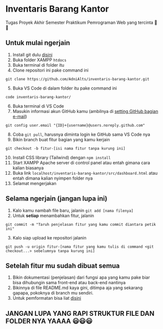 # Inventaris Barang Kantor

Tugas Proyek Akhir Semester Praktikum Pemrograman Web yang tercinta 🥰🥰

## Untuk mulai ngerjain
1. Install git dulu [disini](https://git-scm.com/downloads)
2. Buka folder XAMPP `htdocs`
3. Buka terminal di folder itu
4. Clone repositori ini pake command ini
```
git clone https://github.com/AdniAlts/inventaris-barang-kantor.git
```
5. Buka VS Code di dalam folder itu pake command ini
```
code inventaris-barang-kantor/
```
6. Buka terminal di VS Code
7. Masukin informasi akun GitHub kamu (ambilnya di [setting GitHub bagian e-mail](https://github.com/settings/emails))
```
git config user.email "{ID}+{username}@users.noreply.github.com"
```
8. Coba `git pull`, harusnya diminta login ke GitHub sama VS Code nya
9. Bikin branch buat fitur bagian yang kamu kerjain
```
git checkout -b fitur-[isi nama fitur tanpa kurung ini]
```
10. Install CSS library (Tailwind) dengan `npm install`
11. Start XAMPP Apache server di control panel atau entah gimana cara kalian biasanya
12. Buka link `localhost/inventaris-barang-kantor/src/dashboard.html` atau entah dimana kalian nyimpen folder nya
13. Selamat mengerjakan

## Selama ngerjain (jangan lupa ini)
1. Kalo kamu nambah file baru, jalanin `git add [nama filenya]`
2. Untuk **setiap** menambahkan fitur, jalanin
```
git commit -m "Taruh penjelasan fitur yang kamu commit diantara petik ini"
```
3. Kalo siap upload ke repositori jalanin
```
git push -u origin fitur-[nama fitur yang kamu tulis di command <git checkout...> sebelumnya tanpa kurung ini]
```

## Setelah fitur mu sudah dibuat semua
1. Bikin dokumentasi (penjelasan) dari fungsi apa yang kamu pake biar bisa dihubungin sama front-end atau back-end nantinya
2. Bikinnya di file README.md kaya gini, ditimpa aja yang sekarang gapapa, pokoknya di branch mu sendiri.
3. Untuk pemformatan bisa liat [disini](https://docs.github.com/en/get-started/writing-on-github/getting-started-with-writing-and-formatting-on-github/basic-writing-and-formatting-syntax)

## JANGAN LUPA YANG RAPI STRUKTUR FILE DAN FOLDER NYA YAAAA 😃😃😃